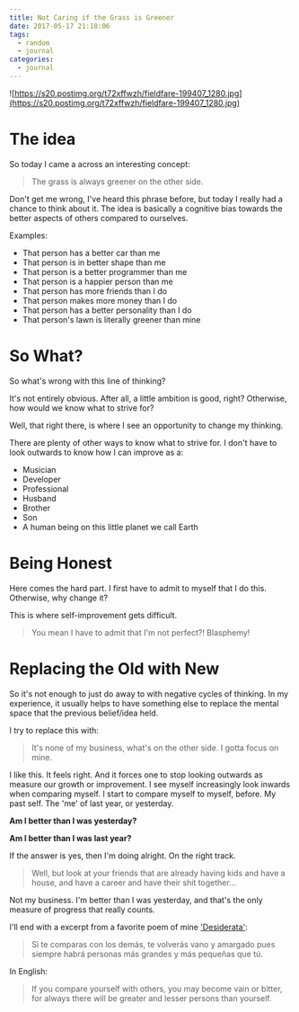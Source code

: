 ```yaml
---
title: Not Caring if the Grass is Greener
date: 2017-05-17 21:18:06
tags:
  - random
  - journal
categories:
  - journal
---
```


![https://s20.postimg.org/t72xffwzh/fieldfare-199407_1280.jpg](https://s20.postimg.org/t72xffwzh/fieldfare-199407_1280.jpg)
# The idea

So today I came a across an interesting concept:

> The grass is always greener on the other side.

Don't get me wrong, I've heard this phrase before, but today I really had a chance to think about it. The idea is basically a cognitive bias towards the better aspects of others compared to ourselves.

Examples:
* That person has a better car than me
* That person is in better shape than me
* That person is a better programmer than me
* That person is a happier person than me
* That person has more friends than I do
* That person makes more money than I do
* That person has a better personality than I do
* That person's lawn is literally greener than mine

# So What?

So what's wrong with this line of thinking?

It's not entirely obvious. After all, a little ambition is good, right? Otherwise, how would we know what to strive for?

Well, that right there, is where I see an opportunity to change my thinking.

There are plenty of other ways to know what to strive for. I don't have to look outwards to know how I can improve as a:

* Musician
* Developer
* Professional
* Husband
* Brother
* Son
* A human being on this little planet we call Earth

# Being Honest

Here comes the hard part. I first have to admit to myself that I do this. Otherwise, why change it?

This is where self-improvement gets difficult.

> You mean I have to admit that I'm not perfect?! Blasphemy!

# Replacing the Old with New

So it's not enough to just do away to with negative cycles of thinking. In my experience, it usually helps to have something else to replace the mental space that the previous belief/idea held.

I try to replace this with:

> It's none of my business, what's on the other side. I gotta focus on mine.

I like this. It feels right. And it forces one to stop looking outwards as measure our growth or improvement. I see myself increasingly look inwards when comparing myself. I start to compare myself to myself, before. My past self. The 'me' of last year, or yesterday.

**Am I better than I was yesterday?**

**Am I better than I was last year?**

If the answer is yes, then I'm doing alright. On the right track.

> Well, but look at your friends that are already having kids and have a house, and have a career and have their shit together...

Not my business. I'm better than I was yesterday, and that's the only measure of progress that really counts.

I'll end with a excerpt from a favorite poem of mine ['Desiderata'](https://es.wikipedia.org/wiki/Desiderata):

> Si te comparas con los demás,
te volverás vano y amargado
pues siempre habrá personas más grandes y más pequeñas que tú.

In English:

> If you compare yourself with others,
you may become vain or bitter,
for always there will be greater
and lesser persons than yourself.
